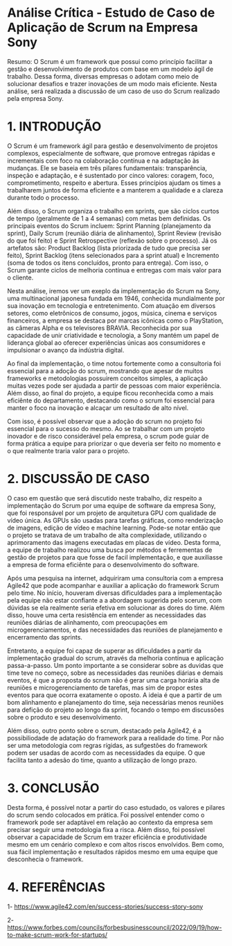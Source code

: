 # Análise Crítica - Estudo de Caso de Aplicação de Scrum na Empresa Sony
Resumo: O Scrum é um framework que possui como princípio facilitar a gestão e desenvolvimento de produtos com base em um modelo ágil de trabalho. Dessa forma, diversas empresas o adotam como meio de solucionar desafios e trazer inovações de um modo mais eficiente. Nesta análise, será realizada a discussão de um caso de uso do Scrum realizado pela empresa Sony.

# 1. INTRODUÇÃO
  O Scrum é um framework ágil para gestão e desenvolvimento de projetos complexos, especialmente de software, que promove entregas rápidas e incrementais com foco na colaboração contínua e na adaptação às mudanças. Ele se baseia em três pilares fundamentais: transparência, inspeção e adaptação, e é sustentado por cinco valores: coragem, foco, comprometimento, respeito e abertura. Esses princípios ajudam os times a trabalharem juntos de forma eficiente e a manterem a qualidade e a clareza durante todo o processo.

  Além disso, o Scrum organiza o trabalho em sprints, que são ciclos curtos de tempo (geralmente de 1 a 4 semanas) com metas bem definidas. Os principais eventos do Scrum incluem: Sprint Planning (planejamento da sprint), Daily Scrum (reunião diária de alinhamento), Sprint Review (revisão do que foi feito) e Sprint Retrospective (reflexão sobre o processo). Já os artefatos são: Product Backlog (lista priorizada de tudo que precisa ser feito), Sprint Backlog (itens selecionados para a sprint atual) e Incremento (soma de todos os itens concluídos, pronto para entrega). Com isso, o Scrum garante ciclos de melhoria contínua e entregas com mais valor para o cliente.

  Nesta análise, iremos ver um exeplo da implementação do Scrum na Sony, uma multinacional japonesa fundada em 1946, conhecida mundialmente por sua inovação em tecnologia e entretenimento. Com atuação em diversos setores, como eletrônicos de consumo, jogos, música, cinema e serviços financeiros, a empresa se destaca por marcas icônicas como o PlayStation, as câmeras Alpha e os televisores BRAVIA. Reconhecida por sua capacidade de unir criatividade e tecnologia, a Sony mantém um papel de liderança global ao oferecer experiências únicas aos consumidores e impulsionar o avanço da indústria digital.

  Ao final da implementação, o time notou fortemente como a consultoria foi essencial para a adoção do scrum, mostrando que apesar de muitos frameworks e metodologias possuirem conceitos simples, a aplicação muitas vezes pode ser ajudada a partir de pessoas com maior experiência. Além disso, ao final do projeto, a equipe ficou reconhecida como a mais eficiênte do departamento, destacando como o scrum foi essencial para manter o foco na inovação e alcaçar um resultado de alto nível. 

  Com isso, é possível observar que a adoção do scrum no projeto foi essencial para o sucesso do mesmo. Ao se trabalhar com um projeto inovador e de risco considerável pela empresa, o scrum pode guiar de forma prática a equipe para priorizar o que deveria ser feito no momento e o que realmente traria valor para o  projeto.

# 2. DISCUSSÃO DE CASO
  O caso em questão que será discutido neste trabalho, diz respeito a implementação do Scrum por uma equipe de software da empresa Sony, que foi responsável por um projeto de arquitetura GPU com qualidade de vídeo única. As GPUs são usadas para tarefas gráficas, como renderização de imagens, edição de vídeo e machine learning. Pode-se notar então que o projeto se tratava de um trabalho de alta complexidade, utilizando o aprimoramento das imagens executadas em placas de vídeo. Desta forma, a equipe de trabalho realizou uma busca por métodos e ferrementas de gestão de projetos para que fosse de facil implementação, e que auxiliasse a empresa de forma eficiênte para o desenvolvimento do software.
  
  Após uma pesquisa na internet, adquiriram uma consultoria com a empresa Agile42 que pode acompanhar e auxiliar a aplicação do framework Scrum pelo time. No início, houveram diversas dificuldades para a implementação pela equipe não estar confiante a a abordagem sugerida pelo scerum, com dúvidas se ela realmente seria efetiva em solucionar as dores do time. Além disso, houve uma certa resistência em entender as necessidades das reuniões diárias de alinhamento, com preocupações em microgerenciamentos, e das necessidades das reuniões de planejamento e encerramento das sprints.
  
  Entretanto, a equipe foi capaz de superar as dificuldades a partir da implementação gradual do scrum, através da melhoria contínua e aplicação passa-a-passo. Um ponto importante a se considerar sobre as duvidas que time teve no começo, sobre as necessidades das reuniões diárias e demais eventos, é que a proposta do scrum não é gerar uma carga horária alta de reuniões e microgerenciamento de tarefas, mas sim de propor estes eventos para que ocorra exatamente o oposto. A ideia é que a partir de um bom alinhamento e planejamento do time, seja necessárias menos reuniões para defição do projeto ao longo da sprint, focando o tempo em discussões sobre o produto e seu desenvolvimento.
  
  Além disso, outro ponto sobre o scrum, destacado pela Agile42, é a possibiliodade de adatação do framework para a realidade do time. Por não ser uma metodologia com regras rígidas, as sufgestões do framework podem ser usadas de acordo com as necessidades da equipe. O que facilita tanto a adesão do time, quanto a utilização de longo prazo.
  
# 3. CONCLUSÃO
  Desta forma, é possível notar a partir do caso estudado, os valores e pilares do scrum sendo colocados em prática. Foi possível entender como o framework pode ser adaptável em relação ao contexto da empresa sem precisar seguir uma metodologia fixa a risca. Além disso, foi possível observar a capacidade de Scrum em trazer eficiência e produtividade mesmo em um cenário complexo e com altos riscos envolvidos. Bem como, sua fácil implementação e resultados rápidos mesmo em uma equipe que desconhecia o framework. 
  
# 4. REFERÊNCIAS
1- https://www.agile42.com/en/success-stories/success-story-sony

2- https://www.forbes.com/councils/forbesbusinesscouncil/2022/09/19/how-to-make-scrum-work-for-startups/
